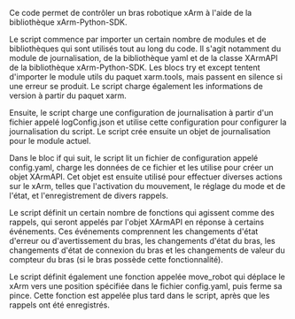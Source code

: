 Ce code permet de contrôler un bras robotique xArm à l'aide de la bibliothèque xArm-Python-SDK.

Le script commence par importer un certain nombre de modules et de bibliothèques qui sont utilisés tout au long du code. Il s'agit notamment du module de journalisation, de la bibliothèque yaml et de la classe XArmAPI de la bibliothèque xArm-Python-SDK. Les blocs try et except tentent d'importer le module utils du paquet xarm.tools, mais passent en silence si une erreur se produit. Le script charge également les informations de version à partir du paquet xarm.

Ensuite, le script charge une configuration de journalisation à partir d'un fichier appelé logConfig.json et utilise cette configuration pour configurer la journalisation du script. Le script crée ensuite un objet de journalisation pour le module actuel.

Dans le bloc if qui suit, le script lit un fichier de configuration appelé config.yaml, charge les données de ce fichier et les utilise pour créer un objet XArmAPI. Cet objet est ensuite utilisé pour effectuer diverses actions sur le xArm, telles que l'activation du mouvement, le réglage du mode et de l'état, et l'enregistrement de divers rappels.

Le script définit un certain nombre de fonctions qui agissent comme des rappels, qui seront appelés par l'objet XArmAPI en réponse à certains événements. Ces événements comprennent les changements d'état d'erreur ou d'avertissement du bras, les changements d'état du bras, les changements d'état de connexion du bras et les changements de valeur du compteur du bras (si le bras possède cette fonctionnalité).

Le script définit également une fonction appelée move_robot qui déplace le xArm vers une position spécifiée dans le fichier config.yaml, puis ferme sa pince. Cette fonction est appelée plus tard dans le script, après que les rappels ont été enregistrés.

